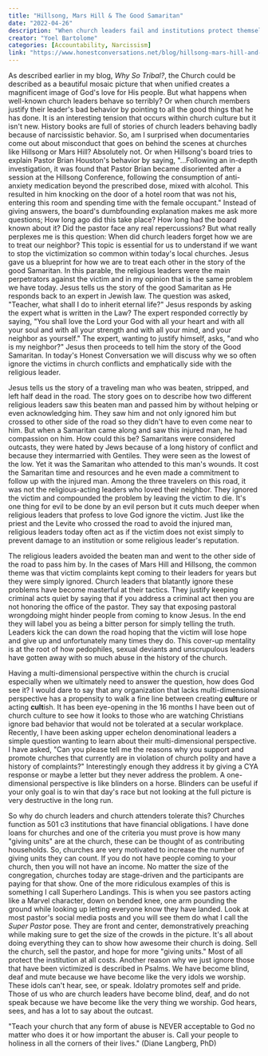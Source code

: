 ```yaml
---
title: "Hillsong, Mars Hill & The Good Samaritan"
date: "2022-04-26"
description: "When church leaders fail and institutions protect themselves, victims are left behind. This article draws on the Good Samaritan to challenge the church to see, care for, and stand with the wounded."
creator: "Yoel Bartolome"
categories: [Accountability, Narcissism]
link: "https://www.honestconversations.net/blog/hillsong-mars-hill-and-the-good-samaritan"
---
```


As described earlier in my blog, *Why So Tribal?*, the Church could be described as a beautiful mosaic picture that when unified creates a magnificent image of God's love for His people. But what happens when well-known church leaders behave so terribly? Or when church members justify their leader's bad behavior by pointing to all the good things that he has done. It is an interesting tension that occurs within church culture but it isn't new. History books are full of stories of church leaders behaving badly because of narcissistic behavior. So, am I surprised when documentaries come out about misconduct that goes on behind the scenes at churches like Hillsong or Mars Hill? Absolutely not. Or when Hillsong's board tries to explain Pastor Brian Houston's behavior by saying, "…Following an in-depth investigation, it was found that Pastor Brian became disoriented after a session at the Hillsong Conference, following the consumption of anti-anxiety medication beyond the prescribed dose, mixed with alcohol. This resulted in him knocking on the door of a hotel room that was not his, entering this room and spending time with the female occupant." Instead of giving answers, the board's dumbfounding explanation makes me ask more questions; How long ago did this take place? How long had the board known about it? Did the pastor face any real repercussions? But what really perplexes me is this question: When did church leaders forget how we are to treat our neighbor? This topic is essential for us to understand if we want to stop the victimization so common within today's local churches. Jesus gave us a blueprint for how we are to treat each other in the story of the good Samaritan. In this parable, the religious leaders were the main perpetrators against the victim and in my opinion that is the same problem we have today. Jesus tells us the story of the good Samaritan as He responds back to an expert in Jewish law. The question was asked, "Teacher, what shall I do to inherit eternal life?" Jesus responds by asking the expert what is written in the Law? The expert responded correctly by saying, "You shall love the Lord your God with all your heart and with all your soul and with all your strength and with all your mind, and your neighbor as yourself." The expert, wanting to justify himself, asks, "and who is my neighbor?" Jesus then proceeds to tell him the story of the Good Samaritan. In today's Honest Conversation we will discuss why we so often ignore the victims in church conflicts and emphatically side with the religious leader.

Jesus tells us the story of a traveling man who was beaten, stripped, and left half dead in the road. The story goes on to describe how two different religious leaders saw this beaten man and passed him by without helping or even acknowledging him. They saw him and not only ignored him but crossed to other side of the road so they didn't have to even come near to him. But when a Samaritan came along and saw this injured man, he had compassion on him. How could this be? Samaritans were considered outcasts, they were hated by Jews because of a long history of conflict and because they intermarried with Gentiles. They were seen as the lowest of the low. Yet it was the Samaritan who attended to this man's wounds. It cost the Samaritan time and resources and he even made a commitment to follow up with the injured man. Among the three travelers on this road, it was not the religious-acting leaders who loved their neighbor. They ignored the victim and compounded the problem by leaving the victim to die. It's one thing for evil to be done by an evil person but it cuts much deeper when religious leaders that profess to love God ignore the victim. Just like the priest and the Levite who crossed the road to avoid the injured man, religious leaders today often act as if the victim does not exist simply to prevent damage to an institution or some religious leader's reputation.

The religious leaders avoided the beaten man and went to the other side of the road to pass him by. In the cases of Mars Hill and Hillsong, the common theme was that victim complaints kept coming to their leaders for years but they were simply ignored. Church leaders that blatantly ignore these problems have become masterful at their tactics. They justify keeping criminal acts quiet by saying that if you address a criminal act then you are not honoring the office of the pastor. They say that exposing pastoral wrongdoing might hinder people from coming to know Jesus. In the end they will label you as being a bitter person for simply telling the truth. Leaders kick the can down the road hoping that the victim will lose hope and give up and unfortunately many times they do. This cover-up mentality is at the root of how pedophiles, sexual deviants and unscrupulous leaders have gotten away with so much abuse in the history of the church.

Having a multi-dimensional perspective within the church is crucial especially when we ultimately need to answer the question, how does God see it? I would dare to say that any organization that lacks multi-dimensional perspective has a propensity to walk a fine line between creating **cult**ure or acting **cult**ish. It has been eye-opening in the 16 months I have been out of church culture to see how it looks to those who are watching Christians ignore bad behavior that would not be tolerated at a secular workplace. Recently, I have been asking upper echelon denominational leaders a simple question wanting to learn about their multi-dimensional perspective. I have asked, "Can you please tell me the reasons why you support and promote churches that currently are in violation of church polity and have a history of complaints?" Interestingly enough they address it by giving a CYA response or maybe a letter but they never address the problem. A one-dimensional perspective is like blinders on a horse. Blinders can be useful if your only goal is to win that day's race but not looking at the full picture is very destructive in the long run.

So why do church leaders and church attenders tolerate this? Churches function as 501 c3 institutions that have financial obligations. I have done loans for churches and one of the criteria you must prove is how many "giving units" are at the church, these can be thought of as contributing households. So, churches are very motivated to increase the number of giving units they can count. If you do not have people coming to your church, then you will not have an income. No matter the size of the congregation, churches today are stage-driven and the participants are paying for that show. One of the more ridiculous examples of this is something I call Superhero Landings. This is when you see pastors acting like a Marvel character, down on bended knee, one arm pounding the ground while looking up letting everyone know they have landed. Look at most pastor's social media posts and you will see them do what I call the *Super Pastor* pose. They are front and center, demonstratively preaching while making sure to get the size of the crowds in the picture. It's all about doing everything they can to show how awesome their church is doing. Sell the church, sell the pastor, and hope for more "giving units." Most of all protect the institution at all costs. Another reason why we just ignore those that have been victimized is described in Psalms. We have become blind, deaf and mute because we have become like the very idols we worship. These idols can't hear, see, or speak. Idolatry promotes self and pride. Those of us who are church leaders have become blind, deaf, and do not speak because we have become like the very thing we worship. God hears, sees, and has a lot to say about the outcast.

"Teach your church that any form of abuse is NEVER acceptable to God no matter who does it or how important the abuser is. Call your people to holiness in all the corners of their lives." (Diane Langberg, PhD)